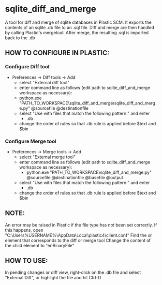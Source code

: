 # sqlite_diff_and_merge

A tool for diff and merge of sqlite databases in Plastic SCM.
It exports the contents of an sqlite .db file to an .sql file.
Diff and merge are then handled by calling Plastic's mergetool.
After merge, the resulting .sql is imported back to the .db

## HOW TO CONFIGURE IN PLASTIC:

### Configure Diff tool
* Preferences -> Diff tools -> Add
	* select "External diff tool"
	* enter command line as follows (edit path to sqlite_diff_and_merge workspace as necessary):
	* python.exe "PATH_TO_WORKSPACE\sqlite_diff_and_merge\sqlite_diff_and_merge.py" @sourcefile @destinationfile
	* select "Use with files that match the following pattern:" and enter
		* .db
	* change the order of rules so that .db rule is applied before $text and $bin

### Configure Merge tool
* Preferences -> Merge tools -> Add
	* select "External merge tool"
	* enter command line as follows (edit path to sqlite_diff_and_merge workspace as necessary):
		* python.exe "PATH_TO_WORKSPACE\sqlite_diff_and_merge.py" @sourcefile @destinationfile @basefile @output
	* select "Use with files that match the following pattern:" and enter
		* .db
	* change the order of rules so that .db rule is applied before $text and $bin

## NOTE:
An error may be raised in Plastic if the file type has not been set correctly.
If this happens, open "C:\Users\%USERNAME%\AppData\Local\plastic4\client.conf"
Find the <DiffToolData> or <MergeToolData> element that corresponds to the diff or merge tool
Change the content of the child <FileType> element to "enBinaryFile"

## HOW TO USE:
In pending changes or diff view, right-click on the .db file and select "External Diff", or highlight the file and hit Ctrl-D
